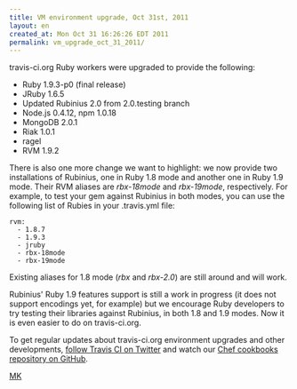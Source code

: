 ```yaml
---
title: VM environment upgrade, Oct 31st, 2011
layout: en
created_at: Mon Oct 31 16:26:26 EDT 2011
permalink: vm_upgrade_oct_31_2011/
---
```


travis-ci.org Ruby workers were upgraded to provide the following:

 * Ruby 1.9.3-p0 (final release)
 * JRuby 1.6.5
 * Updated Rubinius 2.0 from 2.0.testing branch
 * Node.js 0.4.12, npm 1.0.18
 * MongoDB 2.0.1
 * Riak 1.0.1
 * ragel
 * RVM 1.9.2

There is also one more change we want to highlight: we now provide two installations of Rubinius, one in Ruby 1.8 mode
and another one in Ruby 1.9 mode. Their RVM aliases are *rbx-18mode* and *rbx-19mode*, respectively. For example, to test your gem
against Rubinius in both modes, you can use the following list of Rubies in your .travis.yml file:

    rvm:
      - 1.8.7
      - 1.9.3
      - jruby
      - rbx-18mode
      - rbx-19mode


Existing aliases for 1.8 mode (*rbx* and *rbx-2.0*) are still around and will work.

Rubinius' Ruby 1.9 features support is still a work in progress (it does not support encodings yet, for example) but
we encourage Ruby developers to try testing their libraries against Rubinius, in both 1.8 and 1.9 modes. Now it is even
easier to do on travis-ci.org.

To get regular updates about travis-ci.org environment upgrades and other developments, [follow Travis CI on Twitter](https://twitter.com/travisci)
and watch our [Chef cookbooks repository on GitHub](https://github.com/travis-ci/travis-cookbooks/tree/master/vagrant_base).


[MK](https://twitter.com/michaelklishin)

